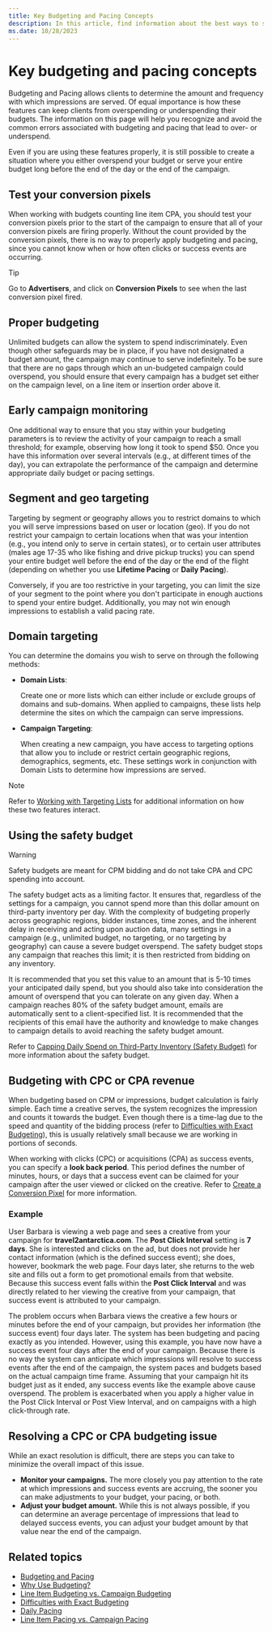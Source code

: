 ```yaml
---
title: Key Budgeting and Pacing Concepts
description: In this article, find information about the best ways to set up budgeting and pacing for your campaigns.
ms.date: 10/28/2023
---
```


# Key budgeting and pacing concepts

Budgeting and Pacing allows clients to determine the amount and frequency with which impressions are served. Of equal importance is how these features can keep clients from overspending or underspending their budgets. The information on this page will help you recognize and avoid the common errors associated with budgeting and pacing that lead to over- or underspend.

Even if you are using these features properly, it is still possible to create a situation where you either overspend your budget or serve your entire budget long before the end of the day or the end of the campaign.

## Test your conversion pixels

When working with budgets counting line item CPA, you should test your conversion pixels prior to the start of the campaign to ensure that all of your conversion pixels are firing properly. Without the count provided by the conversion pixels, there is no way to properly apply budgeting and pacing, since you cannot know when or how often clicks or success events are occurring.

> [!TIP]
> Go to **Advertisers**, and click on **Conversion Pixels** to see when the last conversion pixel fired.

## Proper budgeting

Unlimited budgets can allow the system to spend indiscriminately. Even though other safeguards may be in place, if you have not designated a budget amount, the campaign may continue to serve indefinitely. To be sure that there are no gaps through which an un-budgeted campaign could overspend, you should ensure that every campaign has a budget set either on the campaign level, on a line item or insertion order above it.

## Early campaign monitoring

One additional way to ensure that you stay within your budgeting parameters is to review the activity of your campaign to reach a small threshold; for example, observing how long it took to spend $50. Once you have this information over several intervals (e.g., at different times of the day), you can extrapolate the performance of the campaign and determine appropriate daily budget or pacing settings.

## Segment and geo targeting

Targeting by segment or geography allows you to restrict domains to which you will serve impressions based on user or location (geo). If you do not restrict your campaign to certain locations when that was your intention (e.g., you intend only to serve in certain states), or to certain user attributes (males age 17-35 who like fishing and drive pickup trucks) you can spend your entire budget well before the end of the day or the end of the flight (depending on whether you use **Lifetime Pacing** or **Daily Pacing**).

Conversely, if you are too restrictive in your targeting, you can limit the size of your segment to the point where you don't participate in enough auctions to spend your entire budget. Additionally, you may not win enough impressions to establish a valid pacing rate.

## Domain targeting

You can determine the domains you wish to serve on through the following methods:

- **Domain Lists**:
  
    Create one or more lists which can either include or exclude groups of domains and sub-domains. When applied to campaigns, these lists help determine the sites on which the campaign can serve impressions.

- **Campaign Targeting**:
  
    When creating a new campaign, you have access to targeting options that allow you to include or restrict certain geographic regions, demographics, segments, etc. These settings work in conjunction with Domain Lists to determine how impressions are served.

> [!NOTE]
> Refer to [Working with Targeting Lists](working-with-targeting-lists.md) for additional information on how these two features interact.

## Using the safety budget

> [!WARNING]
> Safety budgets are meant for CPM bidding and do not take CPA and CPC spending into account.

The safety budget acts as a limiting factor. It ensures that, regardless of the settings for a campaign, you cannot spend more than this dollar amount on third-party inventory per day. With the complexity of budgeting properly across geographic regions, bidder instances, time zones, and the inherent delay in receiving and acting upon auction data, many settings in a campaign (e.g., unlimited budget, no targeting, or no targeting by geography) can cause a severe budget overspend. The safety budget stops any campaign that reaches this limit; it is then restricted from bidding on any inventory.

It is recommended that you set this value to an amount that is 5-10 times your anticipated daily spend, but you should also take into consideration the amount of overspend that you can tolerate on any given day. When a campaign reaches 80% of the safety budget amount, emails are automatically sent to a client-specified list. It is recommended that the recipients of this email have the authority and knowledge to make changes to campaign details to avoid reaching the safety budget amount.

Refer to [Capping Daily Spend on Third-Party Inventory (Safety Budget)](capping-daily-spend-on-third-party-inventory-safety-budget.md) for more information about the safety budget.

## Budgeting with CPC or CPA revenue

When budgeting based on CPM or impressions, budget calculation is fairly simple. Each time a creative serves, the system recognizes the impression and counts it towards the budget. Even though there is a time-lag due to the speed and quantity of the bidding process (refer to [Difficulties with Exact Budgeting](difficulties-with-exact-budgeting.md)), this is usually relatively small because we are working in portions of seconds.

When working with clicks (CPC) or acquisitions (CPA) as success events, you can specify a **look back period**. This period defines the number of minutes, hours, or days that a success event can be claimed for your campaign after the user viewed or clicked on the creative. Refer to [Create a Conversion Pixel](create-a-conversion-pixel.md) for more information.

### Example

User Barbara is viewing a web page and sees a creative from your campaign for **travel2antarctica.com**. The **Post Click Interval** setting is **7 days**. She is interested and clicks on the ad, but does not provide her contact information (which is the defined success event); she does, however, bookmark the web page. Four days later, she returns to the web site and fills out a form to get promotional emails from that website. Because this success event falls within the **Post Click Interval** and was directly related to her viewing the creative from your campaign, that success event is attributed to your campaign.

The problem occurs when Barbara views the creative a few hours or minutes before the end of your campaign, but provides her information (the success event) four days later. The system has been budgeting and pacing exactly as you intended. However, using this example, you have now have a success event four days after the end of your campaign. Because there is no way the system can anticipate which impressions will resolve to success events after the end of the campaign, the system paces and budgets based on the actual campaign time frame. Assuming that your campaign hit its budget just as it ended, any success events like the example above cause overspend. The problem is exacerbated when you apply a higher value in the Post Click Interval or Post View Interval, and on campaigns with a high click-through rate.

## Resolving a CPC or CPA budgeting issue

While an exact resolution is difficult, there are steps you can take to minimize the overall impact of this issue.

- **Monitor your campaigns.** The more closely you pay attention to the rate at which impressions and success events are accruing, the sooner you can make adjustments to your budget, your pacing, or both.
- **Adjust your budget amount.** While this is not always possible, if you can determine an average percentage of impressions that lead to delayed success events, you can adjust your budget amount by that value near the end of the campaign.

## Related topics

- [Budgeting and Pacing](budgeting-and-pacing.md)
- [Why Use Budgeting?](why-use-budgeting.md)
- [Line Item Budgeting vs. Campaign Budgeting](line-item-budgeting-vs-campaign-budgeting.md)
- [Difficulties with Exact Budgeting](difficulties-with-exact-budgeting.md)
- [Daily Pacing](daily-pacing.md)
- [Line Item Pacing vs. Campaign Pacing](line-item-pacing-vs-campaign-pacing.md)
